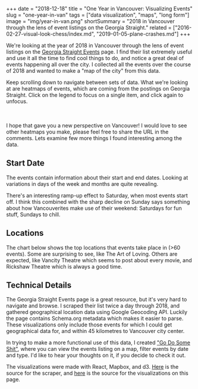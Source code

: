 +++
date = "2018-12-18"
title = "One Year in Vancouver: Visualizing Events"
slug = "one-year-in-van"
tags = ["data visualization", "maps", "long form"]
image = "img/year-in-van.png"
shortSummary = "2018 in Vancouver through the lens of event listings on the Georgia Straight."
related = ["2016-02-27-visual-look-chess/index.md", "2019-01-05-plane-crashes.md"]
+++

We're looking at the year of 2018 in Vancouver through the lens of event listings on the [Georgia Straight Events](https://www.straight.com/listings/events) page. I find their list extremely useful and use it all the time to find cool things to do, and notice a great deal of events happening all over the city. I collected all the events over the course of 2018 and wanted to make a "map of the city" from this data.

Keep scrolling down to navigate between sets of data. What we're looking at are heatmaps of events, which are coming from the postings on Georgia Straight. Click on the legend to focus on a single item, and click again to unfocus.

<div id="map"></div>

I hope that gave you a new perspective on Vancouver! I would love to see other heatmaps you make, please feel free to share the URL in the comments. Lets examine few more things I found interesting among the data.

## Start Date

The events contain information about their start and end dates. Looking at variations in days of the week and months are quite revealing.

<div id="day-of-week"></div>

There's an interesting ramp-up effect to Saturday, when most events start off. I think this combined with the sharp decline on Sunday says something about how Vancouverites make use of their weekend: Saturdays for fun stuff, Sundays to chill.

## Locations

The chart below shows the top locations that events take place in (>60 events). Some are surprising to see, like The Art of Loving. Others are expected, like Vancity Theatre which seems to post about every movie, and Rickshaw Theatre which is always a good time.

<div id="places"></div>

## Technical Details

The Georgia Straight Events page is a great resource, but it's very hard to navigate and browse. I scraped their list twice a day through 2018, and gathered geographical location data using Google Geocoding API. Luckily the page contains Schema.org metadata which makes it easier to parse. These visualizations only include those events for which I could get geographical data for, and within 45 kilometres to Vancouver city center.

In trying to make a more functional use of this data, I created ["Go Do Some Shit"](https://blog.ebemunk.com/van-events/), where you can view the events listing on a map, filter events by date and type. I'd like to hear your thoughts on it, if you decide to check it out.

The visualizations were made with React, Mapbox, and d3. [Here](https://github.com/ebemunk/blog/tree/master/projects/van-eventviz/scraper) is the source for the scraper, and [here](https://github.com/ebemunk/blog/tree/master/projects/year-in-van) is the source for the visualizations on this page.

<link href='https://api.tiles.mapbox.com/mapbox-gl-js/v0.48.0/mapbox-gl.css' rel='stylesheet' />

<!-- <script src="http://localhost:9001/bundle.js"></script> -->
<script src="bundle.js"></script>

<style>
#map {
  margin: 3rem 0;
}
</style>
